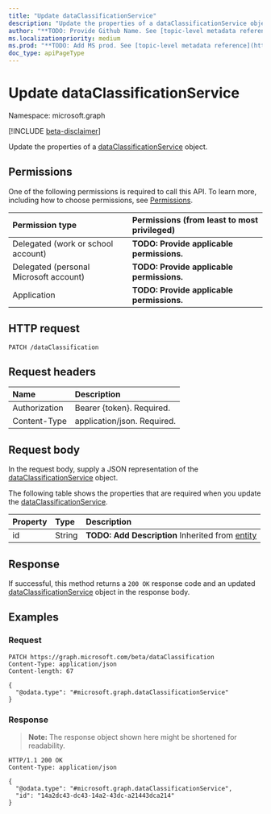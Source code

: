 ```yaml
---
title: "Update dataClassificationService"
description: "Update the properties of a dataClassificationService object."
author: "**TODO: Provide Github Name. See [topic-level metadata reference](https://msgo.azurewebsites.net/add/document/guidelines/metadata.html#topic-level-metadata)**"
ms.localizationpriority: medium
ms.prod: "**TODO: Add MS prod. See [topic-level metadata reference](https://msgo.azurewebsites.net/add/document/guidelines/metadata.html#topic-level-metadata)**"
doc_type: apiPageType
---
```


# Update dataClassificationService
Namespace: microsoft.graph

[!INCLUDE [beta-disclaimer](../../includes/beta-disclaimer.md)]

Update the properties of a [dataClassificationService](../resources/dataclassificationservice.md) object.

## Permissions
One of the following permissions is required to call this API. To learn more, including how to choose permissions, see [Permissions](/graph/permissions-reference).

|Permission type|Permissions (from least to most privileged)|
|:---|:---|
|Delegated (work or school account)|**TODO: Provide applicable permissions.**|
|Delegated (personal Microsoft account)|**TODO: Provide applicable permissions.**|
|Application|**TODO: Provide applicable permissions.**|

## HTTP request

<!-- {
  "blockType": "ignored"
}
-->
``` http
PATCH /dataClassification
```

## Request headers
|Name|Description|
|:---|:---|
|Authorization|Bearer {token}. Required.|
|Content-Type|application/json. Required.|

## Request body
In the request body, supply a JSON representation of the [dataClassificationService](../resources/dataclassificationservice.md) object.

The following table shows the properties that are required when you update the [dataClassificationService](../resources/dataclassificationservice.md).

|Property|Type|Description|
|:---|:---|:---|
|id|String|**TODO: Add Description** Inherited from [entity](../resources/entity.md)|



## Response

If successful, this method returns a `200 OK` response code and an updated [dataClassificationService](../resources/dataclassificationservice.md) object in the response body.

## Examples

### Request
<!-- {
  "blockType": "request",
  "name": "update_dataclassificationservice"
}
-->
``` http
PATCH https://graph.microsoft.com/beta/dataClassification
Content-Type: application/json
Content-length: 67

{
  "@odata.type": "#microsoft.graph.dataClassificationService"
}
```


### Response
>**Note:** The response object shown here might be shortened for readability.
<!-- {
  "blockType": "response",
  "truncated": true
}
-->
``` http
HTTP/1.1 200 OK
Content-Type: application/json

{
  "@odata.type": "#microsoft.graph.dataClassificationService",
  "id": "14a2dc43-dc43-14a2-43dc-a21443dca214"
}
```

